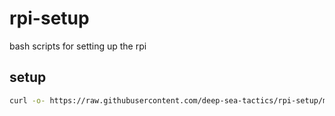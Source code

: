 # rpi-setup
bash scripts for setting up the rpi

## setup

```sh
curl -o- https://raw.githubusercontent.com/deep-sea-tactics/rpi-setup/main/setup.sh | bash
```
